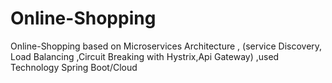 # Online-Shopping
Online-Shopping based on Microservices Architecture , (service Discovery, Load Balancing ,Circuit Breaking with Hystrix,Api Gateway) ,used Technology Spring Boot/Cloud
